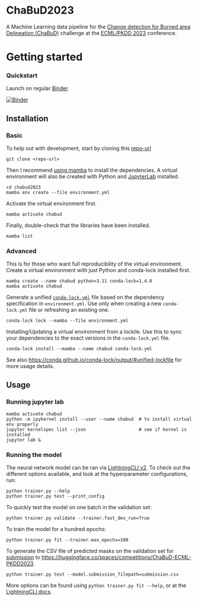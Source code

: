 # ChaBuD2023

A Machine Learning data pipeline for the
[Change detection for Burned area Delineation (ChaBuD)](https://huggingface.co/spaces/competitions/ChaBuD-ECML-PKDD2023)
challenge at the [ECML/PKDD 2023](https://2023.ecmlpkdd.org/submissions/discovery-challenge/challenges)
conference.

# Getting started

### Quickstart

Launch on regular [Binder](https://mybinder.readthedocs.io/en/latest).

[![Binder](https://mybinder.org/badge_logo.svg)](https://mybinder.org/v2/gh/developmentseed/chabud2023/main)

## Installation

### Basic

To help out with development, start by cloning this [repo-url](/../../)

    git clone <repo-url>

Then I recommend [using mamba](https://mamba.readthedocs.io/en/latest/installation.html)
to install the dependencies.
A virtual environment will also be created with Python and
[JupyterLab](https://github.com/jupyterlab/jupyterlab) installed.

    cd chabud2023
    mamba env create --file environment.yml

Activate the virtual environment first.

    mamba activate chabud

Finally, double-check that the libraries have been installed.

    mamba list

### Advanced

This is for those who want full reproducibility of the virtual environment.
Create a virtual environment with just Python and conda-lock installed first.

    mamba create --name chabud python=3.11 conda-lock=1.4.0
    mamba activate chabud

Generate a unified [`conda-lock.yml`](https://github.com/conda/conda-lock) file
based on the dependency specification in `environment.yml`. Use only when
creating a new `conda-lock.yml` file or refreshing an existing one.

    conda-lock lock --mamba --file environment.yml

Installing/Updating a virtual environment from a lockile. Use this to sync your
dependencies to the exact versions in the `conda-lock.yml` file.

    conda-lock install --mamba --name chabud conda-lock.yml

See also https://conda.github.io/conda-lock/output/#unified-lockfile for more
usage details.

## Usage

### Running jupyter lab

    mamba activate chabud
    python -m ipykernel install --user --name chabud  # to install virtual env properly
    jupyter kernelspec list --json                    # see if kernel is installed
    jupyter lab &

### Running the model

The neural network model can be ran via
[LightningCLI v2](https://pytorch-lightning.medium.com/introducing-lightningcli-v2-supercharge-your-training-c070d43c7dd6).
To check out the different options available, and look at the hyperparameter
configurations, run:

    python trainer.py --help
    python trainer.py test --print_config

To quickly test the model on one batch in the validation set:

    python trainer.py validate --trainer.fast_dev_run=True

To train the model for a hundred epochs:

    python trainer.py fit --trainer.max_epochs=100

To generate the CSV file of predicted masks on the validation set for
[submission](https://huggingface.co/datasets/chabud-team/chabud-ecml-pkdd2023/blob/main/create_sample_submission.py)
to https://huggingface.co/spaces/competitions/ChaBuD-ECML-PKDD2023.

    python trainer.py test --model.submission_filepath=submission.csv

More options can be found using `python trainer.py fit --help`, or at the
[LightningCLI docs](https://lightning.ai/docs/pytorch/2.0.2/cli/lightning_cli.html).
